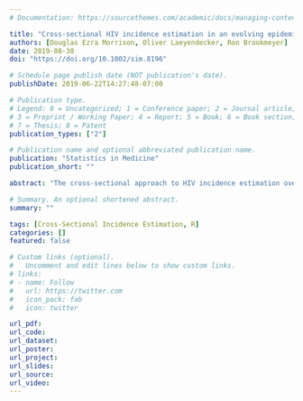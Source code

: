 ```yaml
---
# Documentation: https://sourcethemes.com/academic/docs/managing-content/

title: "Cross‐sectional HIV incidence estimation in an evolving epidemic"
authors: [Douglas Ezra Morrison, Oliver Laeyendecker, Ron Brookmeyer]
date: 2019-08-30
doi: "https://doi.org/10.1002/sim.8196"

# Schedule page publish date (NOT publication's date).
publishDate: 2019-06-22T14:27:48-07:00

# Publication type.
# Legend: 0 = Uncategorized; 1 = Conference paper; 2 = Journal article;
# 3 = Preprint / Working Paper; 4 = Report; 5 = Book; 6 = Book section;
# 7 = Thesis; 8 = Patent
publication_types: ["2"]

# Publication name and optional abbreviated publication name.
publication: "Statistics in Medicine"
publication_short: ""

abstract: "The cross-sectional approach to HIV incidence estimation overcomes some of the challenges with longitudinal cohort studies and has been successfully applied in many settings around the world. However, the cross-sectional approach does rely on an initial training data set to develop and calibrate the statistical methods to be used in cross-sectional surveys. The problem addressed in this paper is that the initial training data set may, over time, not reflect the current target population of interest because of evolution of the epidemic. For example, the mismatch between the target population and the initial data set could occur because of increasing use of anti-retroviral therapy among HIV-infected persons throughout the world. We developed methods to adjust the initial training data set with the goal that the adjusted data sets better reflect the target population. These adjustment procedures could help avoid the time and expense of collecting a completely new training data set from the current target population. We report the results of a simulation study to evaluate the procedures. We applied the methods to a dataset of HIV subtype B infection. The adjustment procedures could be applicable in situations other than cross-sectional incidence estimation where complex statistical analyses are to be conducted using an initial data set but those results may not be directly transportable to a new target population of interest. The approach we have proposed could offer a practical and cost-effective way to apply cross-sectional incidence methods to new target populations as the epidemic evolves."

# Summary. An optional shortened abstract.
summary: ""

tags: [Cross-Sectional Incidence Estimation, R]
categories: []
featured: false

# Custom links (optional).
#   Uncomment and edit lines below to show custom links.
# links:
# - name: Follow
#   url: https://twitter.com
#   icon_pack: fab
#   icon: twitter

url_pdf: 
url_code: 
url_dataset:
url_poster: 
url_project: 
url_slides:
url_source:
url_video:
---
```

